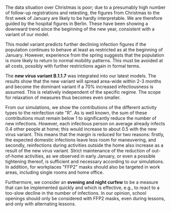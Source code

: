 The data situation over Christmas is poor; due to a presumably high number of follow-up registrations and retesting, the figures from Christmas to the first week of January are likely to be hardly interpretable. We are therefore guided by the hospital figures in Berlin. These have been showing a downward trend since the beginning of the new year, consistent with a variant of our model.

This model variant predicts further declining infection figures if the population continues to behave at least as restricted as at the beginning of January. However, experience from the spring suggests that the population is more likely to return to normal mobility patterns. This must be avoided at all costs, possibly with further restrictions again in formal terms.

The **new virus variant B.1.1.7** was integrated into our latest models. The results show that the new variant will spread area-wide within 2-3 months and become the dominant variant if a 70% increased infectiousness is assumed. This is relatively independent of the specific regime. The scope for relaxation of measures thus becomes even smaller.

From our simulations, we show the contributions of the different activity types to the reinfection rate "R". As is well known, the sum of these contributions must remain below 1 to significantly reduce the number of new infections. However, each infectious person on average already infects 0.4 other people at home; this would increase to about 0.5 with the new virus variant. This means that the margin is reduced for two reasons: firstly, the expected domestic infections leave less room for maneuvering, and secondly, reinfections during activities outside the home also increase as a result of the new virus variant. Strict maintenance of the reduction of out-of-home activities, as we observed in early January, or even a possible tightening thereof, is sufficient and necessary according to our simulations. In addition, for workplaces "FFP2" masks should also be targeted in work areas, including single rooms and home office.

Furthermore, we consider an **evening and night curfew** to be a measure that can be implemented quickly and which is effective, e.g., to react to a too-slow decline in the number of infections. In our opinion, school openings should only be considered with FFP2 masks, even during lessons, and only with alternating lessons.
